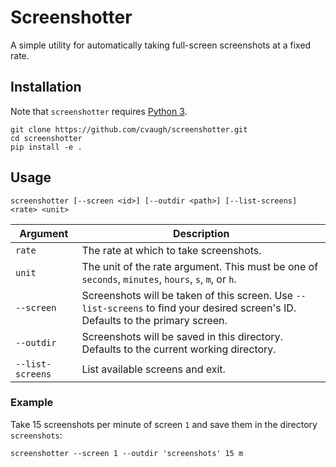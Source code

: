 # Screenshotter

A simple utility for automatically taking full-screen screenshots at a fixed rate.

## Installation

Note that `screenshotter` requires [Python 3](https://www.python.org/downloads/).

```
git clone https://github.com/cvaugh/screenshotter.git
cd screenshotter
pip install -e .
```

## Usage

```
screenshotter [--screen <id>] [--outdir <path>] [--list-screens] <rate> <unit>
```

|Argument|Description|
|--------|-----------|
|`rate`|The rate at which to take screenshots.|
|`unit`|The unit of the rate argument. This must be one of `seconds`, `minutes`, `hours`, `s`, `m`, or `h`.|
|`--screen`|Screenshots will be taken of this screen. Use `--list-screens` to find your desired screen's ID. Defaults to the primary screen.|
|`--outdir`|Screenshots will be saved in this directory. Defaults to the current working directory.|
|`--list-screens`|List available screens and exit.|

### Example

Take 15 screenshots per minute of screen `1` and save them in the directory `screenshots`:

```
screenshotter --screen 1 --outdir 'screenshots' 15 m
```
